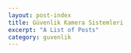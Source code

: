 ```yaml
---
layout: post-index
title: Güvenlik Kamera Sistemleri
excerpt: "A List of Posts"
category: guvenlik
---
```

